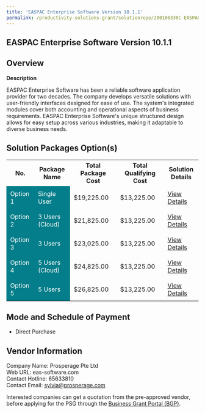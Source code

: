```yaml
---
title: 'EASPAC Enterprise Software Version 10.1.1'
permalink: /productivity-solutions-grant/solutionrepo/200106330C-EASPAC-Entrprs-Softwr-v-1011-G
---
```


## EASPAC Enterprise Software Version 10.1.1

## Overview

**Description**

EASPAC Enterprise Software has been a reliable software application provider for two decades. The company develops versatile solutions with user-friendly interfaces designed for ease of use. The system's integrated modules cover both accounting and operational aspects of business requirements. EASPAC Enterprise Software's unique structured design allows for easy setup across various industries, making it adaptable to diverse business needs.

## Solution Packages Option(s)

<table>
<tr>
<th><b>No.</b></th>
<th><b>Package Name</b></th>
<th><b>Total Package Cost</b></th>
<th><b>Total Qualifying Cost</b></th>
<th><b>Solution Details</b></th>
</tr>
<tr>
<td style='padding: 10px; background-color: #037E8A; color: #FFFFFF;'>Option 1</td>
<td style='padding: 10px; background-color: #037E8A; color: #FFFFFF;'>Single User </td>
<td style='padding: 10px;'>$19,225.00</td>
<td style='padding: 10px;'>$13,225.00</td>
<td style='padding: 10px;'><a href='/images/psg/200106330C_20240331_15052025_Desensitised_Annex3_Part1.pdf' target='_blank'>View Details</a></td>
</tr>
<tr>
<td style='padding: 10px; background-color: #037E8A; color: #FFFFFF;'>Option 2</td>
<td style='padding: 10px; background-color: #037E8A; color: #FFFFFF;'>3 Users (Cloud)</td>
<td style='padding: 10px;'>$21,825.00</td>
<td style='padding: 10px;'>$13,225.00</td>
<td style='padding: 10px;'><a href='/images/psg/200106330C_20240331_15052025_Desensitised_Annex3_Part2.pdf' target='_blank'>View Details</a></td>
</tr>
<tr>
<td style='padding: 10px; background-color: #037E8A; color: #FFFFFF;'>Option 3</td>
<td style='padding: 10px; background-color: #037E8A; color: #FFFFFF;'>3 Users</td>
<td style='padding: 10px;'>$23,025.00</td>
<td style='padding: 10px;'>$13,225.00</td>
<td style='padding: 10px;'><a href='/images/psg/200106330C_20240331_15052025_Desensitised_Annex3_Part3.pdf' target='_blank'>View Details</a></td>
</tr>
<tr>
<td style='padding: 10px; background-color: #037E8A; color: #FFFFFF;'>Option 4</td>
<td style='padding: 10px; background-color: #037E8A; color: #FFFFFF;'>5 Users (Cloud)</td>
<td style='padding: 10px;'>$24,825.00</td>
<td style='padding: 10px;'>$13,225.00</td>
<td style='padding: 10px;'><a href='/images/psg/200106330C_20240331_15052025_Desensitised_Annex3_Part4.pdf' target='_blank'>View Details</a></td>
</tr>
<tr>
<td style='padding: 10px; background-color: #037E8A; color: #FFFFFF;'>Option 5</td>
<td style='padding: 10px; background-color: #037E8A; color: #FFFFFF;'>5 Users</td>
<td style='padding: 10px;'>$26,825.00</td>
<td style='padding: 10px;'>$13,225.00</td>
<td style='padding: 10px;'><a href='/images/psg/200106330C_20240331_15052025_Desensitised_Annex3_Part5.pdf' target='_blank'>View Details</a></td>
</tr>
</table>

## Mode and Schedule of Payment

 - Direct Purchase

## Vendor Information

 Company Name: Prosperage Pte Ltd<br>Web URL: eas-software.com <br>Contact Hotline: 65633810 <br>Contact Email: sylvia@prosperage.com <br>

Interested companies can get a quotation from the pre-approved vendor, before applying for the PSG through the <a href='https://www.businessgrants.gov.sg/' target='_blank' rel='noopener'>Business Grant Portal (BGP)</a>.

<script src="/jquery/resize-tables.js"></script>
